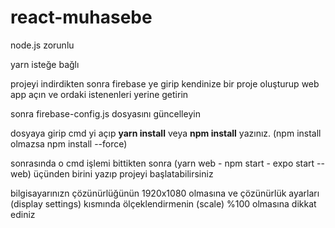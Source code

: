 # react-muhasebe


node.js zorunlu 


yarn isteğe bağlı


projeyi indirdikten sonra firebase ye girip kendinize bir proje oluşturup web app açın ve ordaki istenenleri yerine getirin


sonra firebase-config.js dosyasını güncelleyin


dosyaya girip cmd yi açıp **yarn install** veya **npm install** yazınız. (npm install olmazsa npm install --force)


sonrasında o cmd işlemi bittikten sonra (yarn web - npm start - expo start --web) üçünden birini yazıp projeyi başlatabilirsiniz


bilgisayarınızn çözünürlüğünün 1920x1080 olmasına ve çözünürlük ayarları (display settings) kısmında ölçeklendirmenin (scale) %100 olmasına dikkat ediniz
